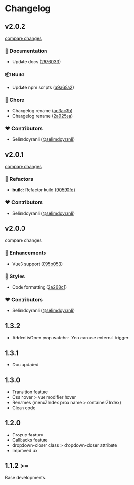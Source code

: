 # Changelog

## v2.0.2

[compare changes](https://github.com/selimdoyranli/v-dropdown-menu/compare/v2.0.1...v2.0.2)


### 📖 Documentation

  - Update docs ([2976033](https://github.com/selimdoyranli/v-dropdown-menu/commit/2976033))

### 📦 Build

  - Update npm scripts ([a9a69a2](https://github.com/selimdoyranli/v-dropdown-menu/commit/a9a69a2))

### 🏡 Chore

  - Changelog rename ([ac3ac3b](https://github.com/selimdoyranli/v-dropdown-menu/commit/ac3ac3b))
  - Changelog rename ([2a925ea](https://github.com/selimdoyranli/v-dropdown-menu/commit/2a925ea))

### ❤️  Contributors

- Selimdoyranli ([@selimdoyranli](http://github.com/selimdoyranli))

## v2.0.1

[compare changes](https://github.com/selimdoyranli/v-dropdown-menu/compare/e3c1f82...v2.0.1)


### 💅 Refactors

  - **build:** Refactor build ([90590fd](https://github.com/selimdoyranli/v-dropdown-menu/commit/90590fd))

### ❤️  Contributors

- Selimdoyranli ([@selimdoyranli](http://github.com/selimdoyranli))

## v2.0.0

[compare changes](https://github.com/selimdoyranli/v-dropdown-menu/compare/1.3.1...v2.0.0)


### 🚀 Enhancements

  - Vue3 support ([095b053](https://github.com/selimdoyranli/v-dropdown-menu/commit/095b053))

### 🎨 Styles

  - Code formatting ([2a268c1](https://github.com/selimdoyranli/v-dropdown-menu/commit/2a268c1))

### ❤️  Contributors

- Selimdoyranli ([@selimdoyranli](http://github.com/selimdoyranli))

## 1.3.2

  - Added isOpen prop watcher. You can use external trigger.
## 1.3.1

  - Doc updated

## 1.3.0

  - Transition feature
  - Css hover > vue modifier hover
  - Renames (menuZIndex prop name > containerZIndex)
  - Clean code

## 1.2.0

  - Dropup feature
  - Callbacks feature
  - dropdown-closer class > dropdown-closer attribute
  - Improved ux

## 1.1.2 >=
Base developments.
